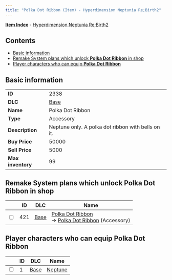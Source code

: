 ```yaml
---
title: "Polka Dot Ribbon (Item) - Hyperdimension Neptunia Re;Birth2"
---
```


[**Item Index**](/neptunia/rb2/item/index.html) - [Hyperdimension Neptunia Re;Birth2](/neptunia/rb2)

## Contents

- [Basic information](#basic-information)
- [Remake System plans which unlock **Polka Dot Ribbon** in shop](#remake-system-plans-which-unlock-polka-dot-ribbon-in-shop)
- [Player characters who can equip **Polka Dot Ribbon**](#player-characters-who-can-equip-polka-dot-ribbon)

## Basic information

|   |   |
| -- | -- |
| **ID** | 2338 |
| **DLC** | [Base](/neptunia/rb2/dlc/0-base.html) |
| **Name** | Polka Dot Ribbon |
| **Type** | Accessory |
| **Description** | Neptune only. A polka dot ribbon with bells on it. |
| **Buy Price** | 50000 |
| **Sell Price** | 5000 |
| **Max inventory** | 99 |

## Remake System plans which unlock **Polka Dot Ribbon** in shop

|    | ID | DLC | Name |
| -- | -- | --- | ---- |
| <input type="checkbox" id="rb2-remake-0-421" class="trackbox" /> | 421 | [Base](/neptunia/rb2/dlc/0-base.html) | [Polka Dot Ribbon](/neptunia/rb2/remake/0-421-polka-dot-ribbon.html)<br />→ [Polka Dot Ribbon](/neptunia/rb2/item/0-2338-polka-dot-ribbon.html) (Accessory) |

## Player characters who can equip **Polka Dot Ribbon**

|    | ID | DLC | Name |
| -- | -- | --- | ---- |
| <input type="checkbox" id="rb2-player-0-1" class="trackbox" /> | 1 | [Base](/neptunia/rb2/dlc/0-base.html) | [Neptune](/neptunia/rb2/player/0-1-neptune.html) |